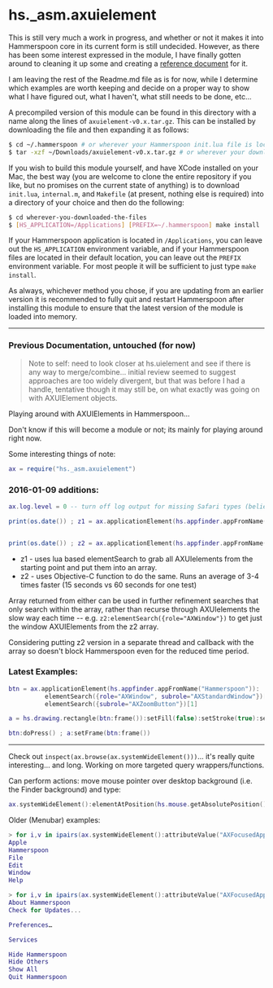 hs._asm.axuielement
===================

This is still very much a work in progress, and whether or not it makes it into Hammerspoon core in its current form is still undecided.  However, as there has been some interest expressed in the module, I have finally gotten around to cleaning it up some and creating a [reference document](Reference.md) for it.

I am leaving the rest of the Readme.md file as is for now, while I determine which examples are worth keeping and decide on a proper way to show what I have figured out, what I haven't, what still needs to be done, etc...

A precompiled version of this module can be found in this directory with a name along the lines of `axuielement-v0.x.tar.gz`. This can be installed by downloading the file and then expanding it as follows:

~~~sh
$ cd ~/.hammerspoon # or wherever your Hammerspoon init.lua file is located
$ tar -xzf ~/Downloads/axuielement-v0.x.tar.gz # or wherever your downloads are located
~~~

If you wish to build this module yourself, and have XCode installed on your Mac, the best way (you are welcome to clone the entire repository if you like, but no promises on the current state of anything) is to download `init.lua`, `internal.m`, and `Makefile` (at present, nothing else is required) into a directory of your choice and then do the following:

~~~sh
$ cd wherever-you-downloaded-the-files
$ [HS_APPLICATION=/Applications] [PREFIX=~/.hammerspoon] make install
~~~

If your Hammerspoon application is located in `/Applications`, you can leave out the `HS_APPLICATION` environment variable, and if your Hammerspoon files are located in their default location, you can leave out the `PREFIX` environment variable.  For most people it will be sufficient to just type `make install`.

As always, whichever method you chose, if you are updating from an earlier version it is recommended to fully quit and restart Hammerspoon after installing this module to ensure that the latest version of the module is loaded into memory.

- - -

### Previous Documentation, untouched (for now)

> Note to self: need to look closer at hs.uielement and see if there is any way to merge/combine... initial review seemed to suggest approaches are too widely divergent, but that was before I had a handle, tentative though it may still be, on what exactly was going on with AXUIElement objects.

Playing around with AXUIElements in Hammerspoon...

Don't know if this will become a module or not; its mainly for playing around right now.

Some interesting things of note:

~~~lua
ax = require("hs._asm.axuielement")
~~~

### 2016-01-09 additions:

~~~lua
ax.log.level = 0 -- turn off log output for missing Safari types (believed to be AXTextMarkerRef, and AXTextMarkerRangeRef, but they are private as far as I can determine so far, so... no joy for now.)

print(os.date()) ; z1 = ax.applicationElement(hs.appfinder.appFromName("Safari")):elementSearch({}) ; print(os.date(), #z1)


print(os.date()) ; z2 = ax.applicationElement(hs.appfinder.appFromName("Safari")):getAllChildElements() ; print(os.date(), #z2)
~~~

* z1 - uses lua based elementSearch to grab all AXUIelements from the starting point and put them into an array.
* z2 - uses Objective-C function to do the same.  Runs an average of 3-4 times faster (15 seconds vs 60 seconds for one test)

Array returned from either can be used in further refinement searches that only search within the array, rather than recurse through AXUIelements the slow way each time -- e.g. `z2:elementSearch({role="AXWindow"})` to get just the window AXUIElements from the z2 array.

Considering putting z2 version in a separate thread and callback with the array so doesn't block Hammerspoon even for the reduced time period.

### Latest Examples:

~~~lua
btn = ax.applicationElement(hs.appfinder.appFromName("Hammerspoon")):
          elementSearch({role="AXWindow", subrole="AXStandardWindow"})[1]:
          elementSearch({subrole="AXZoomButton"})[1]

a = hs.drawing.rectangle(btn:frame()):setFill(false):setStroke(true):setStrokeColor{red=1}:show()

btn:doPress() ; a:setFrame(btn:frame())
~~~


_ _ _

Check out `inspect(ax.browse(ax.systemWideElement()))`... it's really quite interesting... and long.  Working on more targeted query wrappers/functions.

Can perform actions: move mouse pointer over desktop background (i.e. the Finder background) and type:

~~~lua
ax.systemWideElement():elementAtPosition(hs.mouse.getAbsolutePosition()):performAction("AXShowMenu")
~~~

Older (Menubar) examples:

~~~lua
> for i,v in ipairs(ax.systemWideElement():attributeValue("AXFocusedApplication"):attributeValue("AXMenuBar"):attributeValue("AXChildren")) do print(v:attributeValue("AXTitle")) end
Apple
Hammerspoon
File
Edit
Window
Help

> for i,v in ipairs(ax.systemWideElement():attributeValue("AXFocusedApplication"):attributeValue("AXMenuBar"):attributeValue("AXChildren")[2]:attributeValue("AXChildren")[1]:attributeValue("AXChildren")) do print(v:attributeValue("AXTitle")) end
About Hammerspoon
Check for Updates...

Preferences…

Services

Hide Hammerspoon
Hide Others
Show All
Quit Hammerspoon
~~~
